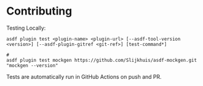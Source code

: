 # Contributing

Testing Locally:

```shell
asdf plugin test <plugin-name> <plugin-url> [--asdf-tool-version <version>] [--asdf-plugin-gitref <git-ref>] [test-command*]

#
asdf plugin test mockgen https://github.com/Slijkhuis/asdf-mockgen.git "mockgen --version"
```

Tests are automatically run in GitHub Actions on push and PR.
